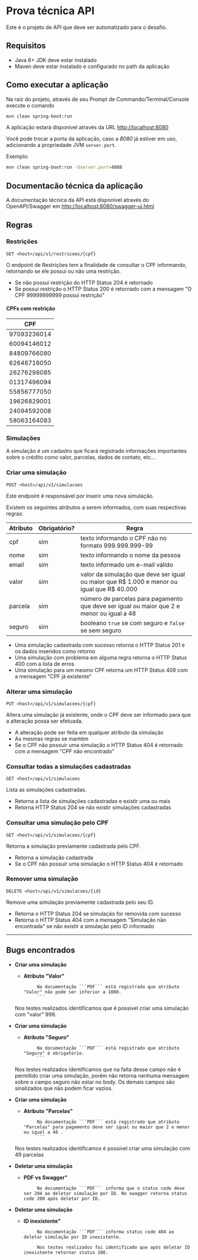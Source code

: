 # Prova técnica API

Este é o projeto de API que deve ser automatizado para o desafio.

##  Requisitos
 * Java 8+ JDK deve estar instalado
 * Maven deve estar instalado e configurado no path da aplicação
 
## Como executar a aplicação 

Na raiz do projeto, através de seu Prompt de Commando/Terminal/Console execute o comando 

```bash
mvn clean spring-boot:run
```

A aplicação estará disponível através da URL [http://localhost:8080](http://localhost:8080)

Você pode trocar a porta da aplicação, caso a _8080_ já estiver em uso, adicionando a propriedade JVM `server.port`.

Exemplo:

```bash
mvn clean spring-boot:run -Dserver.port=8888
```

## Documentacão técnica da aplicação

A documentação técnica da API está disponível através do OpenAPI/Swagger em [http://localhost:8080/swagger-ui.html](http://localhost:8080/swagger-ui.html)

## Regras

### Restrições

`GET <host>/api/v1/restricoes/{cpf}`

O endpoint de Restrições tem a finalidade de consultar o CPF informando, retornando se ele possui ou não uma restrição. 

* Se não possui restrição do HTTP Status 204 é retornado
* Se possui restrição o HTTP Status 200 é retornado com a mensagem "O CPF 99999999999 possui restrição"

#### CPFs com restrição

| CPF |
| ----|
| 97093236014 |
| 60094146012 |
| 84809766080 |
| 62648716050 |
| 26276298085 |
| 01317496094 |
| 55856777050 |
| 19626829001 |
| 24094592008 |
| 58063164083 |

### Simulações

A simulação é um cadastro que ficará registrado informações importantes sobre o crédito como valor, parcelas, 
dados de contato, etc...

### Criar uma simulação

`POST <host>/api/v1/simulacoes`

Este endpoint é responsável por inserir uma nova simulação.

Existem os seguintes atributos a serem informados, com suas respectivas regras:

| Atributo | Obrigatório? | Regra |
|----------|--------------|-------|
| cpf | sim | texto informando o CPF não no formato 999.999.999-99 |
| nome | sim | texto informando o nome da pessoa |
| email | sim | texto informado um e-mail válido |
| valor | sim | valor da simulação que deve ser igual ou maior que R$ 1.000 e menor ou igual que R$ 40.000 |
| parcela | sim | número de parcelas para pagamento que deve ser igual ou maior que 2 e menor ou igual a 48 |
| seguro | sim | booleano `true` se com seguro e  `false` se sem seguro |

* Uma simulação cadastrada com sucesso retorna o HTTP Status 201 e os dados inseridos como retorno
* Uma simulação com problema em alguma regra retorna o HTTP Status 400 com a lista de erros
* Uma simulação para um mesmo CPF retorna um HTTP Status 409 com a mensagem "CPF já existente"

### Alterar uma simulação

`PUT <host>/api/v1/simulacoes/{cpf}`

Altera uma simulação já existente, onde o CPF deve ser informado para que a alteração possa ser efetuada.

* A alteração pode ser feita em qualquer atributo da simulação
* As mesmas regras se mantém
* Se o CPF não possuir uma simulação o HTTP Status 404 é retornado com a mensagem "CPF não encontrado"

### Consultar todas a simulações cadastradas

`GET <host>/api/v1/simulacoes`

Lista as simulações cadastradas.

* Retorna a lista de simulações cadastradas e existir uma ou mais
* Retorna HTTP Status 204 se não existir simulações cadastradas


### Consultar uma simulação pelo CPF

`GET <host>/api/v1/simulacoes/{cpf}`

Retorna a simulação previamente cadastrada pelo CPF.

* Retorna a simulação cadastrada
* Se o CPF não possuir uma simulação o HTTP Status 404 é retornado

### Remover uma simulação

`DELETE <host>/api/v1/simulacoes/{id}`

Remove uma simulação previamente cadastrada pelo seu ID.

* Retorna o HTTP Status 204 se simulação for removida com sucesso
* Retorna o HTTP Status 404 com a mensagem "Simulação não encontrada" se não existir a simulação pelo ID informado

---

 ## Bugs encontrados

- **Criar uma simulação**
  - **Atributo "Valor"**

             Na documentação ```PDF``` está registrado que atributo "Valor" não pode ser inferior a 1000.
             ```
  Nos testes realizados identificamos que é possível criar uma simulação com "valor" 999.

- **Criar uma simulação**
  - **Atributo "Seguro"**

             Na documentação ```PDF``` está registrado que atributo "Seguro" é obrigatório.
             ```
  Nos testes realizados identificamos que na falta desse campo não é permitido criar uma simulação, porém não retorna nenhuma mensagem sobre o campo seguro não estar no body. Os demais campos são sinalizados que não podem ficar vazios.

- **Criar uma simulação**
  - **Atributo "Parcelas"**

             Na documentação ```PDF``` está registrado que atributo "Parcelas" para pagamento deve ser igual ou maior que 2 e menor ou igual a 48 .
             ```
  Nos testes realizados identificamos é possível criar uma simulação com 49 parcelas

- **Deletar uma simulação**
  - **PDF vs Swagger"**

             Na documentação ```PDF``` informa que o status code deve ser 204 ao deletar simulação por ID. No swagger retorna status code 200 após deletar por ID.

- **Deletar uma simulação**
  - **ID inexistente"**

             Na documentação ```PDF``` informa status code 404 ao deletar simulação por ID inexistente.
         
             Nos testes realizados foi identificado que após deletar ID inexistente retornar status 200.
